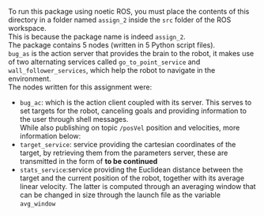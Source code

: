 To run this package using noetic ROS, you must place the contents of this directory in a folder named `assign_2` inside the `src` folder of the ROS workspace.  
This is because the package name is indeed `assign_2`.  
The package contains 5 nodes (written in 5 Python script files).  
`bug_as` is the action server that provides the brain to the robot, it makes use of two alternating services called `go_to_point_service` and `wall_follower_services`, which help the robot to navigate in the environment.  
The nodes written for this assignment were:  
* `bug_ac`: which is the action client coupled with its server. This serves to set targets for the robot, canceling goals and providing information to the user through shell messages.   
While also publishing on topic `/posVel` position and velocities, more information below:
* `target_service`: service providing the cartesian coordinates of the target, by retrieving them from the parameters server, these are transmitted in the form of **to be continued**
* `stats_service`:service providing the Euclidean distance between the target and the current position of the robot, together with its average linear velocity. The latter is computed through an averaging window that can be
changed in size through the launch file as the variable `avg_window`

